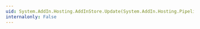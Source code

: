 ```yaml
---
uid: System.AddIn.Hosting.AddInStore.Update(System.AddIn.Hosting.PipelineStoreLocation)
internalonly: False
---
```

